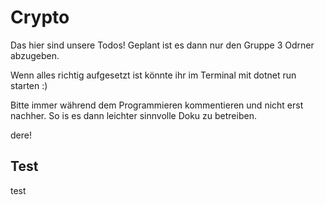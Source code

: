 # Crypto
Das hier sind unsere Todos! 
Geplant ist es dann nur den Gruppe 3 Odrner abzugeben. 

Wenn alles richtig aufgesetzt ist könnte ihr im Terminal mit dotnet run starten :) 

Bitte immer während dem Programmieren kommentieren und nicht erst nachher. So is es dann leichter sinnvolle Doku zu betreiben. 

dere!


## Test
test